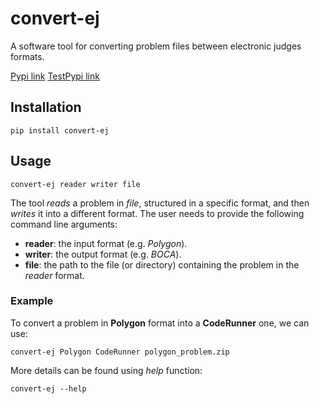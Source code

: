 # convert-ej

A software tool for converting problem files between electronic judges formats.

[Pypi link](https://pypi.org/project/convert-ej/)
[TestPypi link](https://test.pypi.org/project/convert-ej/)

## Installation

```
pip install convert-ej
```

## Usage

```
convert-ej reader writer file
```

The tool _reads_ a problem in _file_, structured in a specific format, and then _writes_ it into a different format. The user needs to provide the following command line arguments:
* **reader**: the input format (e.g. _Polygon_).
* **writer**: the output format (e.g. _BOCA_).
* **file**: the path to the file (or directory) containing the problem in the _reader_ format.

### Example

To convert a problem in **Polygon** format into a **CodeRunner** one, we can use:

```
convert-ej Polygon CodeRunner polygon_problem.zip
```

More details can be found using _help_ function:
```
convert-ej --help
```
